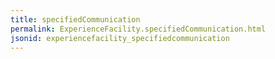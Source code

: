 ```yaml
---
title: specifiedCommunication
permalink: ExperienceFacility.specifiedCommunication.html
jsonid: experiencefacility_specifiedcommunication
---
```

